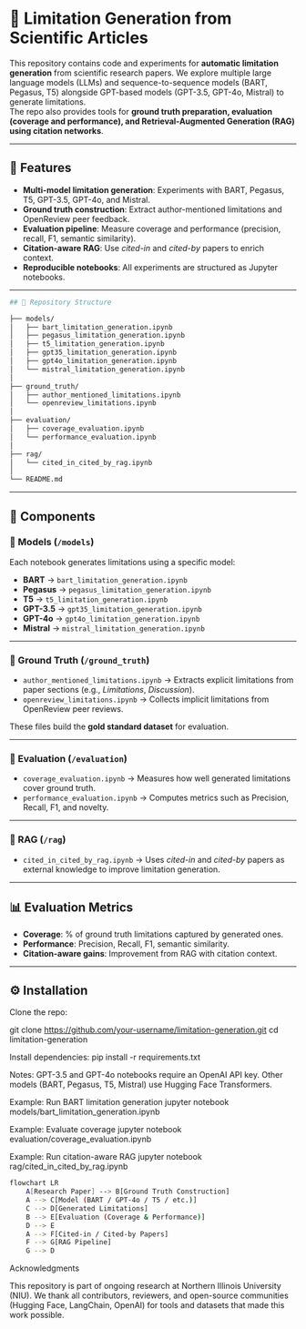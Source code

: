 # 📘 Limitation Generation from Scientific Articles

This repository contains code and experiments for **automatic limitation generation** from scientific research papers. We explore multiple large language models (LLMs) and sequence-to-sequence models (BART, Pegasus, T5) alongside GPT-based models (GPT-3.5, GPT-4o, Mistral) to generate limitations.  
The repo also provides tools for **ground truth preparation, evaluation (coverage and performance), and Retrieval-Augmented Generation (RAG) using citation networks**.

---

## 🚀 Features
- **Multi-model limitation generation**: Experiments with BART, Pegasus, T5, GPT-3.5, GPT-4o, and Mistral.  
- **Ground truth construction**: Extract author-mentioned limitations and OpenReview peer feedback.  
- **Evaluation pipeline**: Measure coverage and performance (precision, recall, F1, semantic similarity).  
- **Citation-aware RAG**: Use *cited-in* and *cited-by* papers to enrich context.  
- **Reproducible notebooks**: All experiments are structured as Jupyter notebooks.  

---

```bash
## 📂 Repository Structure

├── models/
│   ├── bart_limitation_generation.ipynb
│   ├── pegasus_limitation_generation.ipynb
│   ├── t5_limitation_generation.ipynb
│   ├── gpt35_limitation_generation.ipynb
│   ├── gpt4o_limitation_generation.ipynb
│   └── mistral_limitation_generation.ipynb
│
├── ground_truth/
│   ├── author_mentioned_limitations.ipynb
│   └── openreview_limitations.ipynb
│
├── evaluation/
│   ├── coverage_evaluation.ipynb
│   └── performance_evaluation.ipynb
│
├── rag/
│   └── cited_in_cited_by_rag.ipynb
│
└── README.md 
```



---

## 📑 Components

### 🔹 Models (`/models`)
Each notebook generates limitations using a specific model:  
- **BART** → `bart_limitation_generation.ipynb`  
- **Pegasus** → `pegasus_limitation_generation.ipynb`  
- **T5** → `t5_limitation_generation.ipynb`  
- **GPT-3.5** → `gpt35_limitation_generation.ipynb`  
- **GPT-4o** → `gpt4o_limitation_generation.ipynb`  
- **Mistral** → `mistral_limitation_generation.ipynb`  

---

### 🔹 Ground Truth (`/ground_truth`)
- `author_mentioned_limitations.ipynb` → Extracts explicit limitations from paper sections (e.g., *Limitations*, *Discussion*).  
- `openreview_limitations.ipynb` → Collects implicit limitations from OpenReview peer reviews.  

These files build the **gold standard dataset** for evaluation.  

---

### 🔹 Evaluation (`/evaluation`)
- `coverage_evaluation.ipynb` → Measures how well generated limitations cover ground truth.  
- `performance_evaluation.ipynb` → Computes metrics such as Precision, Recall, F1, and novelty.  

---

### 🔹 RAG (`/rag`)
- `cited_in_cited_by_rag.ipynb` → Uses *cited-in* and *cited-by* papers as external knowledge to improve limitation generation.  

---

## 📊 Evaluation Metrics
- **Coverage**: % of ground truth limitations captured by generated ones.  
- **Performance**: Precision, Recall, F1, semantic similarity.  
- **Citation-aware gains**: Improvement from RAG with citation context.  

---

## ⚙️ Installation

Clone the repo:

git clone https://github.com/your-username/limitation-generation.git
cd limitation-generation

Install dependencies:
pip install -r requirements.txt

Notes:
GPT-3.5 and GPT-4o notebooks require an OpenAI API key.
Other models (BART, Pegasus, T5, Mistral) use Hugging Face Transformers. 

Example: Run BART limitation generation
jupyter notebook models/bart_limitation_generation.ipynb

Example: Evaluate coverage
jupyter notebook evaluation/coverage_evaluation.ipynb

 Example: Run citation-aware RAG
jupyter notebook rag/cited_in_cited_by_rag.ipynb


```bash
flowchart LR
    A[Research Paper] --> B[Ground Truth Construction]
    A --> C[Model (BART / GPT-4o / T5 / etc.)]
    C --> D[Generated Limitations]
    B --> E[Evaluation (Coverage & Performance)]
    D --> E
    A --> F[Cited-in / Cited-by Papers]
    F --> G[RAG Pipeline]
    G --> D

```

Acknowledgments

This repository is part of ongoing research at Northern Illinois University (NIU).
We thank all contributors, reviewers, and open-source communities (Hugging Face, LangChain, OpenAI) for tools and datasets that made this work possible.


